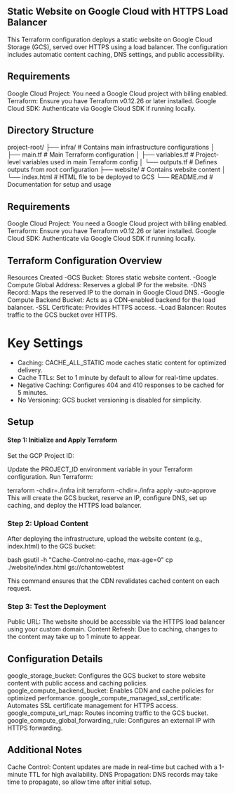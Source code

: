 ## Static Website on Google Cloud with HTTPS Load Balancer

This Terraform configuration deploys a static website on Google Cloud Storage (GCS), served over HTTPS using a load balancer. The configuration includes automatic content caching, DNS settings, and public accessibility.


## Requirements
Google Cloud Project: You need a Google Cloud project with billing enabled.
Terraform: Ensure you have Terraform v0.12.26 or later installed.
Google Cloud SDK: Authenticate via Google Cloud SDK if running locally.

## Directory Structure


project-root/
├── infra/                     # Contains main infrastructure configurations
│   ├── main.tf                # Main Terraform configuration
│   ├── variables.tf           # Project-level variables used in main Terraform config
│   └── outputs.tf             # Defines outputs from root configuration
├── website/                   # Contains website content
│   └── index.html             # HTML file to be deployed to GCS
└── README.md                  # Documentation for setup and usage

          
## Requirements
Google Cloud Project: You need a Google Cloud project with billing enabled.
Terraform: Ensure you have Terraform v0.12.26 or later installed.
Google Cloud SDK: Authenticate via Google Cloud SDK if running locally.

## Terraform Configuration Overview
Resources Created
-GCS Bucket: Stores static website content.
-Google Compute Global Address: Reserves a global IP for the website.
-DNS Record: Maps the reserved IP to the domain in Google Cloud DNS.
-Google Compute Backend Bucket: Acts as a CDN-enabled backend for the load balancer.
-SSL Certificate: Provides HTTPS access.
-Load Balancer: Routes traffic to the GCS bucket over HTTPS.

# Key Settings
* Caching: CACHE_ALL_STATIC mode caches static content for optimized delivery.
* Cache TTLs: Set to 1 minute by default to allow for real-time updates.
* Negative Caching: Configures 404 and 410 responses to be cached for 5 minutes.
* No Versioning: GCS bucket versioning is disabled for simplicity.

## Setup
#### Step 1: Initialize and Apply Terraform
Set the GCP Project ID:

Update the PROJECT_ID environment variable in your Terraform configuration.
Run Terraform:

terraform -chdir=./infra init
terraform -chdir=./infra apply -auto-approve
This will create the GCS bucket, reserve an IP, configure DNS, set up caching, and deploy the HTTPS load balancer.

### Step 2: Upload Content
After deploying the infrastructure, upload the website content (e.g., index.html) to the GCS bucket:

bash
gsutil -h "Cache-Control:no-cache, max-age=0" cp ./website/index.html gs://chantowebtest

This command ensures that the CDN revalidates cached content on each request.

### Step 3: Test the Deployment
Public URL: The website should be accessible via the HTTPS load balancer using your custom domain.
Content Refresh: Due to caching, changes to the content may take up to 1 minute to appear.

## Configuration Details
google_storage_bucket: Configures the GCS bucket to store website content with public access and caching policies.
google_compute_backend_bucket: Enables CDN and cache policies for optimized performance.
google_compute_managed_ssl_certificate: Automates SSL certificate management for HTTPS access.
google_compute_url_map: Routes incoming traffic to the GCS bucket.
google_compute_global_forwarding_rule: Configures an external IP with HTTPS forwarding.

## Additional Notes
Cache Control: Content updates are made in real-time but cached with a 1-minute TTL for high availability.
DNS Propagation: DNS records may take time to propagate, so allow time after initial setup.
